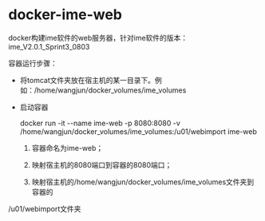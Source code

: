 # docker-ime-web
docker构建ime软件的web服务器，针对ime软件的版本：ime_V2.0.1_Sprint3_0803

容器运行步骤：

- 将tomcat文件夹放在宿主机的某一目录下。例如：/home/wangjun/docker_volumes/ime_volumes

- 启动容器

  docker run -it --name ime-web -p 8080:8080 -v /home/wangjun/docker_volumes/ime_volumes:/u01/webimport ime-web

  1. 容器命名为ime-web；

  2. 映射宿主机的8080端口到容器的8080端口；

  3. 映射宿主机的/home/wangjun/docker_volumes/ime_volumes文件夹到容器的

/u01/webimport文件夹
